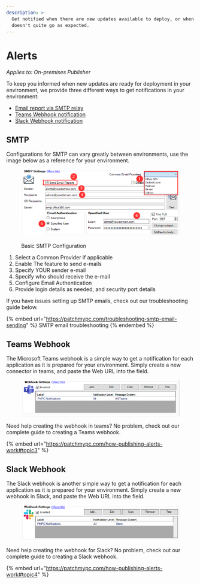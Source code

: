 ```yaml
---
description: >-
  Get notified when there are new updates available to deploy, or when something
  doesn't quite go as expected.
---
```


# Alerts

_Applies to: On-premises Publisher_

To keep you informed when new updates are ready for deployment in your environment, we provide three different ways to get notifications in your environment:

* [Email report via SMTP relay](https://patchmypc.com/how-publishing-alerts-work#topic1)
* [Teams Webhook notification](https://patchmypc.com/how-publishing-alerts-work#topic2)
* [Slack Webhook notification](https://patchmypc.com/how-publishing-alerts-work#topic4)

## SMTP

Configurations for SMTP can vary greatly between environments, use the image below as a reference for your environment.

<figure><img src="../../_images/gitbook/image%20%281257%29.png" alt=""><figcaption><p>Basic SMTP Configuration</p></figcaption></figure>

1. Select a Common Provider if applicable
2. Enable The feature to send e-mails
3. Specify YOUR sender e-mail
4. Specify who should receive the e-mail&#x20;
5. Configure Email Authentication
6. Provide login details as needed, and security port details&#x20;

If you have issues setting up SMTP emails, check out our troubleshooting guide below.

{% embed url="https://patchmypc.com/troubleshooting-smtp-email-sending" %}
SMTP email troubleshooting
{% endembed %}

## Teams Webhook

The Microsoft Teams webhook is a simple way to get a notification for each application as it is prepared for your environment. Simply create a new connector in teams, and paste the Web URL into the field.

<figure><img src="../../_images/gitbook/image%20%281248%29.png" alt=""><figcaption></figcaption></figure>

Need help creating the webhook in teams? No problem, check out our complete guide to creating a Teams webhook.&#x20;

{% embed url="https://patchmypc.com/how-publishing-alerts-work#topic3" %}

## Slack Webhook

The Slack webhook is another simple way to get a notification for each application as it is prepared for your environment. Simply create a new webhook in Slack, and paste the Web URL into the field.&#x20;

<figure><img src="../../_images/gitbook/image%20%281238%29.png" alt=""><figcaption></figcaption></figure>

Need help creating the webhook for Slack? No problem, check out our complete guide to creating a Slack webhook.&#x20;

{% embed url="https://patchmypc.com/how-publishing-alerts-work#topic4" %}
